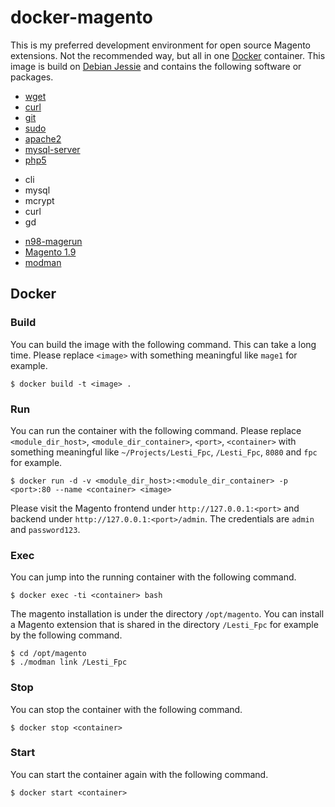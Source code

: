 # docker-magento

This is my preferred development environment for open source Magento extensions. Not the
recommended way, but all in one [Docker](https://www.docker.com/) container. This image is build on
[Debian Jessie](https://www.debian.org/) and contains the following software or packages.

* [wget](http://www.gnu.org/software/wget/)
* [curl](https://curl.haxx.se/)
* [git](https://git-scm.com/)
* [sudo](https://www.sudo.ws/)
* [apache2](http://httpd.apache.org/)
* [mysql-server](http://www.mysql.com/)
* [php5](http://php.net/)
 + cli
 + mysql
 + mcrypt
 + curl
 + gd
* [n98-magerun](https://github.com/netz98/n98-magerun)
* [Magento 1.9](https://magento.com/)
* [modman](https://github.com/colinmollenhour/modman)

## Docker

### Build

You can build the image with the following command. This can take a long time. Please replace `<image>` with something
meaningful like `mage1` for example.
```
$ docker build -t <image> .
```

### Run

You can run the container with the following command. Please replace `<module_dir_host>`, `<module_dir_container>`,
`<port>`, `<container>` with something meaningful like `~/Projects/Lesti_Fpc`, `/Lesti_Fpc`, `8080` and `fpc` for
example.
```
$ docker run -d -v <module_dir_host>:<module_dir_container> -p <port>:80 --name <container> <image>
```
Please visit the Magento frontend under `http://127.0.0.1:<port>` and backend under `http://127.0.0.1:<port>/admin`. The
credentials are `admin` and `password123`.

### Exec

You can jump into the running container with the following command.
```
$ docker exec -ti <container> bash
```
The magento installation is under the directory `/opt/magento`. You can install a Magento extension that is shared in
the directory `/Lesti_Fpc` for example by the following command.
```
$ cd /opt/magento
$ ./modman link /Lesti_Fpc
```

### Stop

You can stop the container with the following command.
```
$ docker stop <container>
```

### Start

You can start the container again with the following command.
```
$ docker start <container>
```
